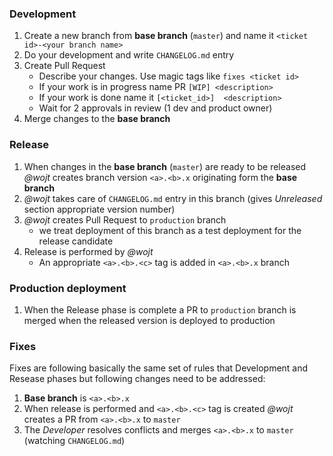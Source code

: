 ### Development 

1. Create a new branch from **base branch** (`master`) and name it  `<ticket id>-<your branch name>`
1. Do your development and write `CHANGELOG.md` entry 
1. Create Pull Request 
   * Describe your changes. Use magic tags like `fixes <ticket id>` 
   * If your work is in progress name PR `[WIP] <description>`
   * If your work is done name it `[<ticket_id>]  <description>`
   * Wait for 2 approvals in review (1 dev and product owner)
1. Merge changes to the **base branch** 

### Release 

1. When changes in the **base branch** (`master`) are ready to be released _@wojt_ creates branch version `<a>.<b>.x` originating form the **base branch**
1. _@wojt_ takes care of `CHANGELOG.md` entry in this branch (gives _Unreleased_ section appropriate version number)
1. _@wojt_ creates Pull Request to `production` branch 
   * we treat deployment of this branch as a test deployment for the release candidate 
1. Release is performed by _@wojt_
   * An appropriate `<a>.<b>.<c>` tag is added in `<a>.<b>.x` branch 

### Production deployment 

1. When the Release phase is complete a PR to `production` branch is merged when the released version is deployed to production
   
### Fixes 

Fixes are following basically the same set of rules that Development and Resease phases but following changes need to be addressed:

1. **Base branch** is `<a>.<b>.x`
1. When release is performed and `<a>.<b>.<c>` tag is created _@wojt_ creates a PR from `<a>.<b>.x` to `master`
1. The _Developer_ resolves conflicts and merges `<a>.<b>.x` to `master` (watching `CHANGELOG.md`)
